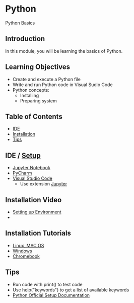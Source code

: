 # Python
Python Basics

## Introduction
In this module, you will be learning the basics of Python.

## Learning Objectives
* Create and execute a Python file
* Write and run Python code in Visual Sudio Code
* Python concepts: 
  * Installing
  * Preparing system


## Table of Contents
- [IDE](#ide)
- [Installation](#installation)
- [Tips](#tips)

## IDE / [Setup](https://docs.python.org/3/using/index.html)
* [Jupyter Notebook](https://jupyter.org/)
* [PyCharm](https://www.jetbrains.com/pycharm/)
* [Visual Studio Code](https://code.visualstudio.com/insiders/)
  * Use extension [Jupyter](https://marketplace.visualstudio.com/items?itemName=ms-toolsai.jupyter)

## Installation Video
* [Setting up Environment](assets/finalIntroPyVSCodeWin.mp4)
* 

## Installation Tutorials
* [Linux, MAC OS](https://developers.google.com/edu/python/set-up)
* [Windows](https://opensource.com/article/19/8/how-install-python-windows)
* [Chromebook](https://developers.google.com/edu/python/set-up)


## Tips
* Run code with print() to test code
* Use help("keywords") to get a list of available keywords
* [Python Official Setup Documentation](https://docs.python.org/3/using/index.html)
